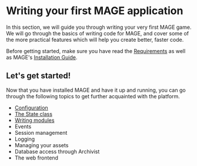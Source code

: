 # Writing your first MAGE application

In this section, we will guide you through writing your very first MAGE game. We will go through the
basics of writing code for MAGE, and cover some of the more practical features which will help you
create better, faster code.

Before getting started, make sure you have read the [Requirements](../Requirements.md) as well as
MAGE's [Installation Guide](../Install.md).

## Let's get started!

Now that you have installed MAGE and have it up and running, you can go through the following topics
to get further acquainted with the platform.

* [Configuration](./Configuration.md)
* [The State class](./State.md)
* [Writing modules](./Modules.md)
* Events
* Session management
* Logging
* Managing your assets
* Database access through Archivist
* The web frontend
